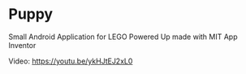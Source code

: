# Puppy
Small Android Application for LEGO Powered Up made with MIT App Inventor

Video: https://youtu.be/ykHJtEJ2xL0
